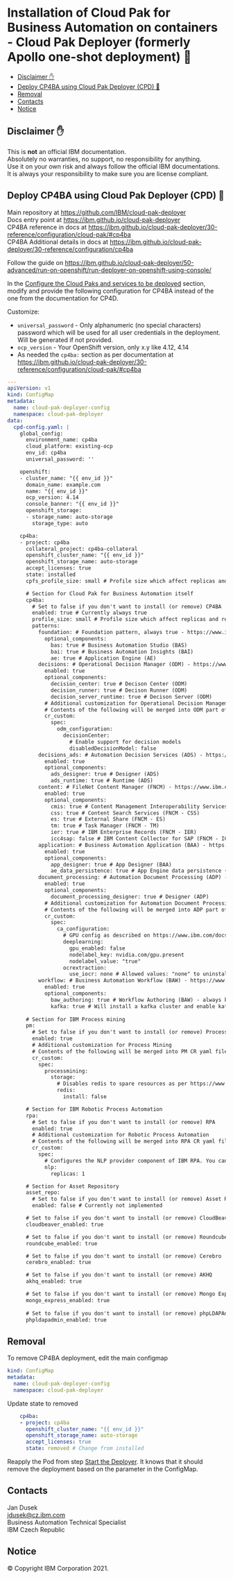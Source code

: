 # Installation of Cloud Pak for Business Automation on containers - Cloud Pak Deployer (formerly Apollo one-shot deployment) 🔫 <!-- omit in toc -->

- [Disclaimer ✋](#disclaimer-)
- [Deploy CP4BA using Cloud Pak Deployer (CPD) 🚀](#deploy-cp4ba-using-cloud-pak-deployer-cpd-)
- [Removal](#removal)
- [Contacts](#contacts)
- [Notice](#notice)

## Disclaimer ✋

This is **not** an official IBM documentation.  
Absolutely no warranties, no support, no responsibility for anything.  
Use it on your own risk and always follow the official IBM documentations.  
It is always your responsibility to make sure you are license compliant.

## Deploy CP4BA using Cloud Pak Deployer (CPD) 🚀

Main repository at https://github.com/IBM/cloud-pak-deployer  
Docs entry point at https://ibm.github.io/cloud-pak-deployer  
CP4BA reference in docs at https://ibm.github.io/cloud-pak-deployer/30-reference/configuration/cloud-pak/#cp4ba  
CP4BA Additional details in docs at https://ibm.github.io/cloud-pak-deployer/30-reference/configuration/cp4ba  

Follow the guide on https://ibm.github.io/cloud-pak-deployer/50-advanced/run-on-openshift/run-deployer-on-openshift-using-console/

In the [Configure the Cloud Paks and services to be deployed](https://ibm.github.io/cloud-pak-deployer/50-advanced/run-on-openshift/run-deployer-on-openshift-using-console/#configure-the-cloud-paks-and-service-to-be-deployed) section, modify and provide the following configuration for CP4BA instead of the one from the documentation for CP4D.

Customize:
- `universal_password` - Only alphanumeric (no special characters) password which will be used for all user credentials in the deployment. Will be generated if not provided.
- `ocp_version` - Your OpenShift version, only x.y like 4.12, 4.14
- As needed the `cp4ba:` section as per documentation at https://ibm.github.io/cloud-pak-deployer/30-reference/configuration/cloud-pak/#cp4ba  

```yaml
---
apiVersion: v1
kind: ConfigMap
metadata:
  name: cloud-pak-deployer-config
  namespace: cloud-pak-deployer
data:
  cpd-config.yaml: |
    global_config:
      environment_name: cp4ba
      cloud_platform: existing-ocp
      env_id: cp4ba
      universal_password: ''

    openshift:
    - cluster_name: "{{ env_id }}"
      domain_name: example.com
      name: "{{ env_id }}"
      ocp_version: 4.14
      console_banner: "{{ env_id }}"
      openshift_storage:
      - storage_name: auto-storage
        storage_type: auto

    cp4ba:
    - project: cp4ba
      collateral_project: cp4ba-collateral
      openshift_cluster_name: "{{ env_id }}"
      openshift_storage_name: auto-storage
      accept_licenses: true
      state: installed
      cpfs_profile_size: small # Profile size which affect replicas and resources of Pods of CPFS as per https://www.ibm.com/docs/en/cpfs?topic=operator-hardware-requirements-recommendations-foundational-services

      # Section for Cloud Pak for Business Automation itself
      cp4ba:
        # Set to false if you don't want to install (or remove) CP4BA
        enabled: true # Currently always true
        profile_size: small # Profile size which affect replicas and resources of Pods as per https://www.ibm.com/docs/en/cloud-paks/cp-biz-automation/latest?topic=pcmppd-system-requirements
        patterns:
          foundation: # Foundation pattern, always true - https://www.ibm.com/docs/en/cloud-paks/cp-biz-automation/22.0.2?topic=deployment-capabilities-production-deployments#concept_c2l_1ks_fnb__foundation
            optional_components:
              bas: true # Business Automation Studio (BAS) 
              bai: true # Business Automation Insights (BAI)
              ae: true # Application Engine (AE)
          decisions: # Operational Decision Manager (ODM) - https://www.ibm.com/docs/en/cloud-paks/cp-biz-automation/22.0.2?topic=deployment-capabilities-production-deployments#concept_c2l_1ks_fnb__odm
            enabled: true
            optional_components:
              decision_center: true # Decison Center (ODM)
              decision_runner: true # Decison Runner (ODM)
              decision_server_runtime: true # Decison Server (ODM)
            # Additional customization for Operational Decision Management
            # Contents of the following will be merged into ODM part of CP4BA CR yaml file. Arrays are overwritten.
            cr_custom:
              spec:
                odm_configuration:
                  decisionCenter:
                    # Enable support for decision models
                    disabledDecisionModel: false
          decisions_ads: # Automation Decision Services (ADS) - https://www.ibm.com/docs/en/cloud-paks/cp-biz-automation/22.0.2?topic=deployment-capabilities-production-deployments#concept_c2l_1ks_fnb__ads
            enabled: true
            optional_components:
              ads_designer: true # Designer (ADS)
              ads_runtime: true # Runtime (ADS)
          content: # FileNet Content Manager (FNCM) - https://www.ibm.com/docs/en/cloud-paks/cp-biz-automation/22.0.2?topic=deployment-capabilities-production-deployments#concept_c2l_1ks_fnb__ecm
            enabled: true
            optional_components:
              cmis: true # Content Management Interoperability Services (FNCM - CMIS)
              css: true # Content Search Services (FNCM - CSS)
              es: true # External Share (FNCM - ES)
              tm: true # Task Manager (FNCM - TM)
              ier: true # IBM Enterprise Records (FNCM - IER)
              icc4sap: false # IBM Content Collector for SAP (FNCM - ICC4SAP) - Currently not implemented
          application: # Business Automation Application (BAA) - https://www.ibm.com/docs/en/cloud-paks/cp-biz-automation/22.0.2?topic=deployment-capabilities-production-deployments#concept_c2l_1ks_fnb__baa
            enabled: true
            optional_components:
              app_designer: true # App Designer (BAA)
              ae_data_persistence: true # App Engine data persistence (BAA)
          document_processing: # Automation Document Processing (ADP) - https://www.ibm.com/docs/en/cloud-paks/cp-biz-automation/22.0.2?topic=deployment-capabilities-production-deployments#concept_c2l_1ks_fnb__adp
            enabled: true
            optional_components: 
              document_processing_designer: true # Designer (ADP)
            # Additional customization for Automation Document Processing
            # Contents of the following will be merged into ADP part of CP4BA CR yaml file. Arrays are overwritten.
            cr_custom:
              spec:
                ca_configuration:
                  # GPU config as described on https://www.ibm.com/docs/en/cloud-paks/cp-biz-automation/22.0.1?topic=resource-configuring-document-processing
                  deeplearning:
                    gpu_enabled: false
                    nodelabel_key: nvidia.com/gpu.present
                    nodelabel_value: "true"
                  ocrextraction:
                    use_iocr: none # Allowed values: "none" to uninstall, "all" or "auto" to install (these are aliases)                         
          workflow: # Business Automation Workflow (BAW) - https://www.ibm.com/docs/en/cloud-paks/cp-biz-automation/22.0.1?topic=deployment-capabilities-production-deployments#concept_c2l_1ks_fnb__baw
            enabled: true
            optional_components:
              baw_authoring: true # Workflow Authoring (BAW) - always keep true if workflow pattern is chosen. BAW Runtime is not implemented.
              kafka: true # Will install a kafka cluster and enable kafka service for workflow authoring.
      
      # Section for IBM Process mining
      pm:
        # Set to false if you don't want to install (or remove) Process Mining
        enabled: true
        # Additional customization for Process Mining
        # Contents of the following will be merged into PM CR yaml file. Arrays are overwritten.
        cr_custom:
          spec:
            processmining:
              storage:
                # Disables redis to spare resources as per https://www.ibm.com/docs/en/process-mining/1.13.2?topic=configurations-custom-resource-definition
                redis:
                  install: false  

      # Section for IBM Robotic Process Automation
      rpa:
        # Set to false if you don't want to install (or remove) RPA
        enabled: true
        # Additional customization for Robotic Process Automation
        # Contents of the following will be merged into RPA CR yaml file. Arrays are overwritten.
        cr_custom:
          spec:
            # Configures the NLP provider component of IBM RPA. You can disable it by specifying 0. https://www.ibm.com/docs/en/rpa/21.0?topic=platform-configuring-rpa-custom-resources#basic-setup
            nlp:
              replicas: 1

      # Section for Asset Repository
      asset_repo:
        # Set to false if you don't want to install (or remove) Asset Repo
        enabled: false # Currently not implemented

      # Set to false if you don't want to install (or remove) CloudBeaver (PostgreSQL, DB2, MSSQL UI)
      cloudbeaver_enabled: true

      # Set to false if you don't want to install (or remove) Roundcube
      roundcube_enabled: true

      # Set to false if you don't want to install (or remove) Cerebro
      cerebro_enabled: true

      # Set to false if you don't want to install (or remove) AKHQ
      akhq_enabled: true

      # Set to false if you don't want to install (or remove) Mongo Express
      mongo_express_enabled: true
      
      # Set to false if you don't want to install (or remove) phpLDAPAdmin
      phpldapadmin_enabled: true
```

## Removal

To remove CP4BA deployment, edit the main configmap
```yaml
kind: ConfigMap
metadata:
  name: cloud-pak-deployer-config
  namespace: cloud-pak-deployer
```

Update state to removed
```yaml
    cp4ba:
    - project: cp4ba
      openshift_cluster_name: "{{ env_id }}"
      openshift_storage_name: auto-storage
      accept_licenses: true
      state: removed # Change from installed
```

Reapply the Pod from step [Start the Deployer](https://ibm.github.io/cloud-pak-deployer/50-advanced/run-on-openshift/run-deployer-on-openshift-using-console/#start-the-deployer). It knows that it should remove the deployment based on the parameter in the ConfigMap.

## Contacts

Jan Dusek  
jdusek@cz.ibm.com  
Business Automation Technical Specialist  
IBM Czech Republic

## Notice

© Copyright IBM Corporation 2021.
